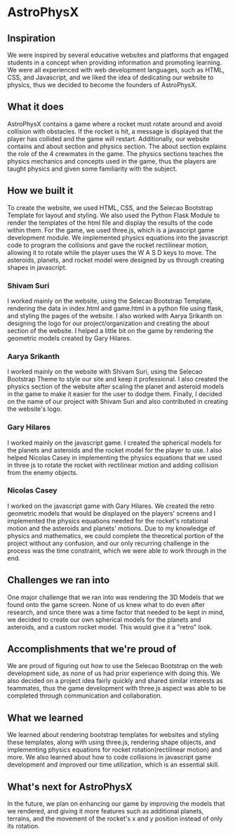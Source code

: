 # AstroPhysX
## **Inspiration**
We were inspired by several educative websites and platforms that engaged students in a concept when providing information and promoting learning. We were all experienced with web development languages, such as HTML, CSS, and Javascript, and we liked the idea of dedicating our website to physics, thus we decided to become the founders of AstroPhysX.

## **What it does**
AstroPhysX contains a game where a rocket must rotate around and avoid collision with obstacles. If the rocket is hit, a message is displayed that the player has collided and the game will restart. Additionally, our website contains and about section and physics section. The about section explains the role of the 4 crewmates in the game. The physics sections teaches the physics mechanics and concepts used in the game, thus the players are taught physics and given some familiarity with the subject.

## **How we built it**
To create the website, we used HTML, CSS, and the Selecao Bootstrap Template for layout and styling. We also used the Python Flask Module to render the templates of the html file and display the results of the code within them. For the game, we used three.js, which is a javascript game development module. We implemented physics equations into the javascript code to program the collisions and gave the rocket rectilinear motion, allowing it to rotate while the player uses the W A S D keys to move. The asteroids, planets, and rocket model were designed by us through creating shapes in javascript.

### **Shivam Suri**
I worked mainly on the website, using the Selecao Bootstrap Template, rendering the data in index.html and game.html in a python file using flask, and styling the pages of the website. I also worked with Aarya Srikanth on designing the logo for our project/organization and creating the about section of the website. I helped a little bit on the game by rendering the geometric models created by Gary Hilares.

### **Aarya Srikanth**
I worked mainly on the website with Shivam Suri, using the Selecao Bootstrap Theme to style our site and keep it professional. I also created the physics section of the website after scaling the planet and asteroid models in the game to make it easier for the user to dodge them. Finally, I decided on the name of our project with Shivam Suri and also contributed in creating the website's logo.

### **Gary Hilares**
I worked mainly on the javascript game. I created the spherical models for the planets and asteroids and the rocket model for the player to use. I also helped Nicolas Casey in implementing the physics equations that we used in three js to rotate the rocket with rectilinear motion and adding collision from the enemy objects. 

### **Nicolas Casey**
I worked on the javascript game with Gary Hilares. We created the retro geometric models that would be displayed on the players' screens and I implemented the physics equations needed for the rocket's rotational motion and the asteroids and planets' motions. Due to my knowledge of physics and mathematics, we could complete the theoretical portion of the project without any confusion, and our only recurring challenge in the process was the time constraint, which we were able to work through in the end.

## **Challenges we ran into**
One major challenge that we ran into was rendering the 3D Models that we found onto the game screen. None of us knew what to do even after research, and since there was a time factor that needed to be kept in mind, we decided to create our own spherical models for the planets and asteroids, and a custom rocket model. This would give it a "retro" look.

## **Accomplishments that we're proud of**
We are proud of figuring out how to use the Selecao Bootstrap on the web development side, as none of us had prior experience with doing this. We also decided on a project idea fairly quickly and shared similar interests as teammates, thus the game development with three.js aspect was able to be completed through communication and collaboration.

## **What we learned**
We learned about rendering bootstrap templates for websites and styling these templates, along with using three.js, rendering shape objects, and implementing physics equations for rocket rotation(rectilinear motion) and more. We also learned about how to code collisions in javascript game development and improved our time utilization, which is an essential skill. 

## **What's next for AstroPhysX**
In the future, we plan on enhancing our game by improving the models that we rendered, and giving it more features such as additional planets, terrains, and the movement of the rocket's x and y position instead of only its rotation. 
